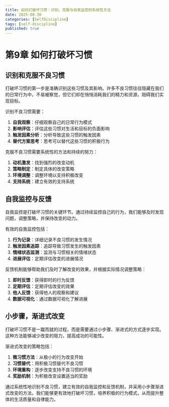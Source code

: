 ```yaml
---
title: 如何打破坏习惯：识别、克服与自我监控的系统性方法
date: 2025-08-30
categories: [SelfDiscipline]
tags: [self-discipline]
published: true
---
```


# 第9章 如何打破坏习惯

## 识别和克服不良习惯

打破坏习惯的第一步是准确识别这些习惯及其影响。许多不良习惯往往隐藏在我们的日常行为中，不易被察觉，但它们却在悄悄消耗我们的精力和资源，阻碍我们实现目标。

识别不良习惯需要：
1. **自我观察**：仔细观察自己的日常行为模式
2. **影响评估**：评估这些习惯对生活和目标的负面影响
3. **触发因素分析**：分析导致这些习惯的触发因素
4. **替代方案思考**：思考可以替代这些习惯的积极行为

克服不良习惯需要系统性的方法和持续的努力：
1. **动机激发**：找到强烈的改变动机
2. **策略制定**：制定具体的改变策略
3. **环境调整**：调整环境以支持积极改变
4. **支持系统**：建立有效的支持系统

## 自我监控与反馈

自我监控是打破坏习惯的关键环节。通过持续监控自己的行为，我们能够及时发现问题，调整策略，并保持改变的动力。

有效的自我监控包括：
1. **行为记录**：详细记录不良习惯的发生情况
2. **触发因素追踪**：追踪导致习惯发生的触发因素
3. **情绪状态监测**：监测与习惯相关的情绪状态
4. **进展评估**：定期评估改变的进展情况

反馈机制能够帮助我们及时了解改变的效果，并根据实际情况调整策略：
1. **即时反馈**：获得即时的行为反馈
2. **定期评估**：定期评估改变的效果
3. **他人反馈**：获得他人的观察和建议
4. **数据可视化**：通过数据可视化了解进展

## 小步骤，渐进式改变

打破坏习惯不是一蹴而就的过程，而是需要通过小步骤、渐进式的方式逐步实现。这种方法能够减少改变的阻力，提高成功的可能性。

渐进式改变的策略包括：
1. **微习惯方法**：从极小的行为改变开始
2. **习惯替代**：用积极习惯替代不良习惯
3. **环境重构**：逐步改变支持不良习惯的环境
4. **奖励机制**：为积极改变设置适当的奖励

通过系统性地识别不良习惯，建立有效的自我监控和反馈机制，并采用小步骤渐进式改变的方法，我们能够更有效地打破坏习惯，培养积极的行为模式，从而提升整体的生活质量和自律能力。